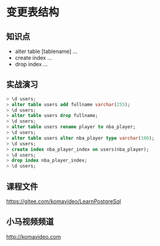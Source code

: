 变更表结构
==========

## 知识点

* alter table [tablename] ...
* create index ...
* drop index ...

## 实战演习

~~~sql
> \d users;
> alter table users add fullname varchar(255);
> \d users;
> alter table users drop fullname;
> \d users;
> alter table users rename player to nba_player;
> \d users;
> alter table users alter nba_player type varchar(100);
> \d users;
> create index nba_player_index on users(nba_player);
> \d users;
> drop index nba_player_index;
> \d users;
~~~

## 课程文件

https://gitee.com/komavideo/LearnPostgreSql

## 小马视频频道

http://komavideo.com
